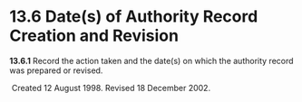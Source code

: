 # 13.6 Date(s) of Authority Record Creation and Revision

**13.6.1** Record the action taken and the date(s) on which the authority record was prepared or revised.

 Created 12 August 1998. Revised 18 December 2002.
